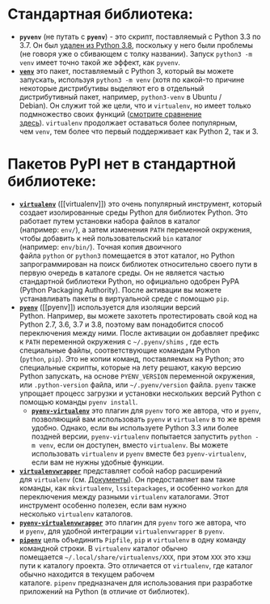 # Стандартная библиотека:

- **`pyvenv`** (не путать с **`pyenv`**) - это скрипт, поставляемый с Python 3.3 по 3.7. Он был [удален из Python 3.8](https://docs.python.org/3/whatsnew/3.8.html#api-and-feature-removals), поскольку у него были проблемы (не говоря уже о сбивающем с толку названии). Запуск `python3 -m venv` имеет точно такой же эффект, как `pyvenv`.
- **[`venv`](https://docs.python.org/3/library/venv.html)** это пакет, поставляемый с Python 3, который вы можете запускать, используя `python3 -m venv` (хотя по какой-то причине некоторые дистрибутивы выделяют его в отдельный дистрибутивный пакет, например, `python3-venv` в Ubuntu / Debian). Он служит той же цели, что и `virtualenv`, но имеет только подмножество своих функций ([смотрите сравнение здесь](https://virtualenv.pypa.io/en/latest/)). `virtualenv` продолжает оставаться более популярным, чем `venv`, тем более что первый поддерживает как Python 2, так и 3.
# Пакетов PyPI нет в стандартной библиотеке:

- **[`virtualenv`](https://pypi.python.org/pypi/virtualenv)** ([[virtualenv]]) это очень популярный инструмент, который создает изолированные среды Python для библиотек Python.
    Это работает путем установки набора файлов в каталог (например: `env/`), а затем изменения `PATH` переменной окружения, чтобы добавить к ней пользовательский `bin` каталог (например: `env/bin/`). Точная копия двоичного файла `python` or `python3` помещается в этот каталог, но Python запрограммирован на поиск библиотек относительно своего пути в первую очередь в каталоге среды. Он не является частью стандартной библиотеки Python, но официально одобрен PyPA (Python Packaging Authority). После активации вы можете устанавливать пакеты в виртуальной среде с помощью `pip`.
- **[`pyenv`](https://github.com/pyenv/pyenv)** ([[pyenv]]) используется для изоляции версий Python. Например, вы можете захотеть протестировать свой код на Python 2.7, 3.6, 3.7 и 3.8, поэтому вам понадобится способ переключения между ними. После активации он добавляет префикс к `PATH` переменной окружения с `~/.pyenv/shims` , где есть специальные файлы, соответствующие командам Python (`python`, `pip`). Это не копии команд, поставляемых на Python; это специальные скрипты, которые на лету решают, какую версию Python запускать, на основе `PYENV_VERSION` переменной окружения, или `.python-version` файла, или `~/.pyenv/version` файла. `pyenv` также упрощает процесс загрузки и установки нескольких версий Python с помощью команды `pyenv install`.
	- **[`pyenv-virtualenv`](https://github.com/pyenv/pyenv-virtualenv)** это плагин для `pyenv` того же автора, что и `pyenv`, позволяющий вам использовать `pyenv` и `virtualenv` в то же время удобно. Однако, если вы используете Python 3.3 или более поздней версии, `pyenv-virtualenv` попытается запустить `python -m venv`, если он доступен, вместо `virtualenv`. Вы можете использовать `virtualenv` и `pyenv` вместе без `pyenv-virtualenv`, если вам не нужны удобные функции.
- **[`virtualenvwrapper`](https://pypi.python.org/pypi/virtualenvwrapper)** представляет собой набор расширений для `virtualenv` (см. [Документы](http://virtualenvwrapper.readthedocs.io/en/latest/)). Он предоставляет вам такие команды, как `mkvirtualenv`, `lssitepackages`, и особенно `workon` для переключения между разными `virtualenv` каталогами. Этот инструмент особенно полезен, если вам нужно несколько `virtualenv` каталогов.
- **[`pyenv-virtualenvwrapper`](https://github.com/pyenv/pyenv-virtualenvwrapper)** это плагин для `pyenv` того же автора, что и `pyenv`, для удобной интеграции `virtualenvwrapper` в `pyenv`.
- **[`pipenv`](https://pypi.python.org/pypi/pipenv)** цель объединить `Pipfile`, `pip` и `virtualenv` в одну команду командной строки. В `virtualenv` каталог обычно помещается `~/.local/share/virtualenvs/XXX`, при этом `XXX` это хэш пути к каталогу проекта. Это отличается от `virtualenv`, где каталог обычно находится в текущем рабочем каталоге. `pipenv` предназначен для использования при разработке приложений на Python (в отличие от библиотек).
